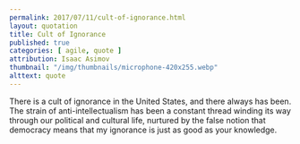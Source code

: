 ```yaml
---
permalink: 2017/07/11/cult-of-ignorance.html
layout: quotation
title: Cult of Ignorance
published: true
categories: [ agile, quote ]
attribution: Isaac Asimov
thumbnail: "/img/thumbnails/microphone-420x255.webp"
alttext: quote
---
```


There is a cult of ignorance in the United States, and there always has been. The strain of 
anti-intellectualism has been a constant thread winding its way through our political and cultural life, 
nurtured by the false notion that democracy means that my ignorance is just as good as your knowledge.
